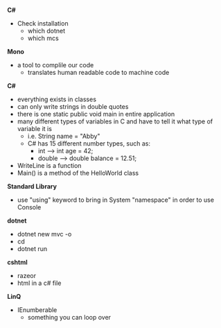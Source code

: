 __C#__
* Check installation
    - which dotnet
    - which mcs

__Mono__
* a tool to complile our code
    - translates human readable code to machine code

__C#__
* everything exists in classes
* can only write strings in double quotes
* there is one static public void main in entire application
* many different types of variables in C and have to tell it what type of variable it is
    * i.e. String name = "Abby"
    * C# has 15 different number types, such as:
        - int --> int age = 42;
        - double --> double balance = 12.51;
* WriteLine is a function
* Main() is a method of the HelloWorld class

__Standard Library__
* use "using" keyword to bring in System "namespace" in order to use Console

__dotnet__
* dotnet new mvc -o <name-of-app>
* cd <name-of-app>
* dotnet run

__cshtml__
* razeor
* html in a c# file

__LinQ__
* IEnumberable 
    - something you can loop over